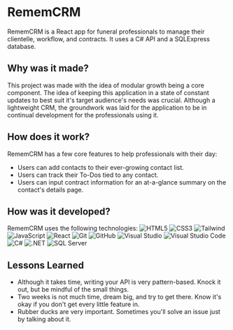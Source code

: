 # RememCRM

RememCRM is a React app for funeral professionals to manage their clientelle, workflow, and contracts. It uses a C# API and a SQLExpress database.

## Why was it made?

This project was made with the idea of modular growth being a core component. The idea of keeping this application in a state of constant updates to best suit it's target audience's needs was crucial. Although a lightweight CRM, the groundwork was laid for the application to be in continual development for the professionals using it.

## How does it work?

RememCRM has a few core features to help professionals with their day:

- Users can add contacts to their ever-growing contact list.
- Users can track their To-Dos tied to any contact.
- Users can input contract information for an at-a-glance summary on the contact's details page.

## How was it developed?

RememCRM uses the following technologies:
![HTML5](https://img.shields.io/badge/html5%20-%23E34F26.svg?&style=for-the-badge&logo=html5&logoColor=white) ![CSS3](https://img.shields.io/badge/css3%20-%231572B6.svg?&style=for-the-badge&logo=css3&logoColor=white) ![Tailwind](https://img.shields.io/badge/Tailwind_CSS-38B2AC?style=for-the-badge&logo=tailwind-css&logoColor=white)
![JavaScript](https://img.shields.io/badge/javascript%20-%23323330.svg?&style=for-the-badge&logo=javascript&logoColor=%23F7DF1E) ![React](https://img.shields.io/badge/react%20-%2320232a.svg?&style=for-the-badge&logo=react&logoColor=%2361DAFB) ![Git](https://img.shields.io/badge/git%20-%23F05033.svg?&style=for-the-badge&logo=git&logoColor=white) ![GitHub](https://img.shields.io/badge/github%20-%23121011.svg?&style=for-the-badge&logo=github&logoColor=white) ![Visual Studio](https://img.shields.io/badge/Visual_Studio%20-%235C2D91.svg?&style=for-the-badge&logo=visual-studio&logoColor=white)
![Visual Studio Code](https://img.shields.io/badge/VSCode%20-%23007ACC.svg?&style=for-the-badge&logo=visual-studio-code&logoColor=white) ![C#](https://img.shields.io/badge/C%23%20-%23239120.svg?&style=for-the-badge&logo=c-sharp&logoColor=white) ![.NET](https://img.shields.io/badge/.NET%20-%235C2D91.svg?&style=for-the-badge&logo=.net&logoColor=white) ![SQL Server](https://img.shields.io/badge/SQL_Server%20-%23CC2927.svg?&style=for-the-badge&logo=microsoft-sql-server&logoColor=white)

## Lessons Learned

- Although it takes time, writing your API is very pattern-based. Knock it out, but be mindful of the small things.
- Two weeks is not much time, dream big, and try to get there. Know it's okay if you don't get every little feature in.
- Rubber ducks are very important. Sometimes you'll solve an issue just by talking about it.
